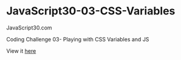 # JavaScript30-03-CSS-Variables
JavaScript30.com

Coding Challenge 03- Playing with CSS Variables and JS

View it <a href="https://sarahg813.github.io/JavaScript30-03-CSS-Variables/">here</a>
